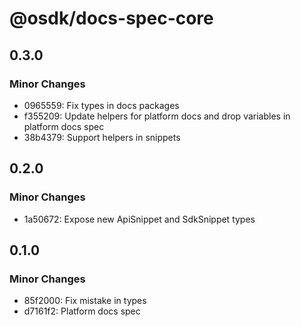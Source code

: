 # @osdk/docs-spec-core

## 0.3.0

### Minor Changes

- 0965559: Fix types in docs packages
- f355209: Update helpers for platform docs and drop variables in platform docs spec
- 38b4379: Support helpers in snippets

## 0.2.0

### Minor Changes

- 1a50672: Expose new ApiSnippet and SdkSnippet types

## 0.1.0

### Minor Changes

- 85f2000: Fix mistake in types
- d7161f2: Platform docs spec
